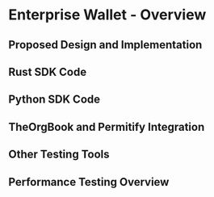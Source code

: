 
# Enterprise Wallet - Overview

## Proposed Design and Implementation

## Rust SDK Code

## Python SDK Code

## TheOrgBook and Permitify Integration

## Other Testing Tools

## Performance Testing Overview
